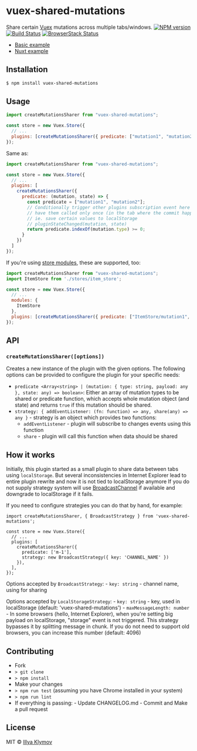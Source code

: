 # vuex-shared-mutations

Share certain [Vuex](http://vuex.vuejs.org/) mutations across multiple tabs/windows. [![NPM version](https://img.shields.io/npm/v/vuex-shared-mutations.svg?style=flat-square)](https://www.npmjs.com/package/vuex-shared-mutations) [![Build Status](https://img.shields.io/travis/xanf/vuex-shared-mutations.svg?style=flat-square)](https://travis-ci.org/xanf/vuex-shared-mutations) [![BrowserStack Status](https://www.browserstack.com/automate/badge.svg?badge_key=eDZyK0F0MlE1RzJuRHJHYVZLYWJIZ0JWdnNxdDM0M256dm1DMVBSVUd5bz0tLUhYN3FteXkvaDROSmtSbmZZREFiYnc9PQ==--9fd2deea21df436f47ded98bcd65032e88012900)](https://www.browserstack.com/automate/public-build/eDZyK0F0MlE1RzJuRHJHYVZLYWJIZ0JWdnNxdDM0M256dm1DMVBSVUd5bz0tLUhYN3FteXkvaDROSmtSbmZZREFiYnc9PQ==--9fd2deea21df436f47ded98bcd65032e88012900)

- [Basic example](https://qk441m1kmq.codesandbox.io/)
- [Nuxt example](https://98qn583znp.sse.codesandbox.io/)

## Installation

```bash
$ npm install vuex-shared-mutations
```

## Usage

```js
import createMutationsSharer from "vuex-shared-mutations";

const store = new Vuex.Store({
  // ...
  plugins: [createMutationsSharer({ predicate: ["mutation1", "mutation2"] })]
});
```

Same as:

```js
import createMutationsSharer from "vuex-shared-mutations";

const store = new Vuex.Store({
  // ...
  plugins: [
    createMutationsSharer({
      predicate: (mutation, state) => {
        const predicate = ["mutation1", "mutation2"];
        // Conditionally trigger other plugins subscription event here to
        // have them called only once (in the tab where the commit happened)
        // ie. save certain values to localStorage
        // pluginStateChanged(mutation, state)
        return predicate.indexOf(mutation.type) >= 0;
      }
    })
  ]
});
```

If you're using [store modules](https://vuex.vuejs.org/guide/modules.html), these are supported, too:

```js
import createMutationsSharer from "vuex-shared-mutations";
import ItemStore from './stores/item_store';

const store = new Vuex.Store({
  // ...
  modules: {
    ItemStore
  },
  plugins: [createMutationsSharer({ predicate: ["ItemStore/mutation1", "ItemStore/mutation2"] })]
});
```

## API

### `createMutationsSharer([options])`

Creates a new instance of the plugin with the given options. The following options
can be provided to configure the plugin for your specific needs:

- `predicate <Array<string> | (mutation: { type: string, payload: any }, state: any) => boolean>`: Either an array of mutation types to be shared or predicate function, which accepts whole mutation object (and state) and returns `true` if this mutation should be shared.
- `strategy: { addEventListener: (fn: function) => any, share(any) => any }` - strategy is an object which provides two functions:
  - `addEventListener` - plugin will subscribe to changes events using this function
  - `share` - plugin will call this function when data should be shared

## How it works

Initially, this plugin started as a small plugin to share data between tabs using `localStorage`. But several inconsistencies in Internet Explorer lead to entire plugin rewrite and now it is not tied to localStorage anymore
If you do not supply strategy system will use [BroadcastChannel](https://developer.mozilla.org/en-US/docs/Web/API/BroadcastChannel) if available and downgrade to localStorage if it fails.

If you need to configure strategies you can do that by hand, for example:

```
import createMutationsSharer, { BroadcastStrategy } from 'vuex-shared-mutations';

const store = new Vuex.Store({
  // ...
  plugins: [
    createMutationsSharer({
      predicate: ['m-1'],
      strategy: new BroadcastStrategy({ key: 'CHANNEL_NAME' })
    }),
  ],
});
```

Options accepted by `BroadcastStrategy`: - `key: string` - channel name, using for sharing

Options accepted by `LocalStorageStrategy`: - `key: string` - key, used in localStorage (default: 'vuex-shared-mutations') - `maxMessageLength: number` - In some browsers (hello, Internet Explorer), when you're setting big payload on localStorage, "storage" event is not triggered. This strategy bypasses it by splitting message in chunk. If you do not need to support old browsers, you can increase this number (default: 4096)

## Contributing

- Fork
- `> git clone`
- `> npm install`
- Make your changes
- `> npm run test` (assuming you have Chrome installed in your system)
- `> npm run lint`
- If everything is passing: - Update CHANGELOG.md - Commit and Make a pull request

## License

MIT © [Illya Klymov](https://github.com/xanf)
